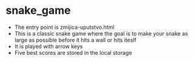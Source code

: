 # snake_game
- The entry point is zmijica-uputstvo.html
- This is a classic snake game where the goal is to make your snake as large as possible before it hits a wall or hits iteslf
- It is played with arrow keys
- Five best scores are stored in the local storage